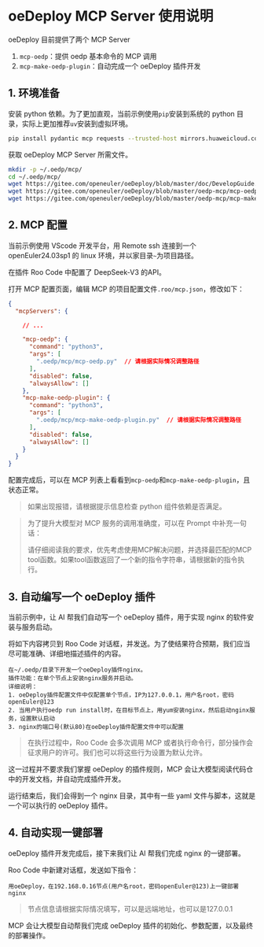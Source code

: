# oeDeploy MCP Server 使用说明

oeDeploy 目前提供了两个 MCP Server

1. `mcp-oedp`：提供 oedp 基本命令的 MCP 调用
2. `mcp-make-oedp-plugin`：自动完成一个 oeDeploy 插件开发

## 1. 环境准备

安装 python 依赖。为了更加直观，当前示例使用`pip`安装到系统的 python 目录，实际上更加推荐`uv`安装到虚拟环境。

````bash
pip install pydantic mcp requests --trusted-host mirrors.huaweicloud.com -i https://mirrors.huaweicloud.com/repository/pypi/simple
````

获取 oeDeploy MCP Server 所需文件。

```bash
mkdir -p ~/.oedp/mcp/
cd ~/.oedp/mcp/
wget https://gitee.com/openeuler/oeDeploy/blob/master/doc/DevelopGuide.md
wget https://gitee.com/openeuler/oeDeploy/blob/master/oedp-mcp/mcp-oedp.py
wget https://gitee.com/openeuler/oeDeploy/blob/master/oedp-mcp/mcp-make-oedp-plugin.py
```

## 2. MCP 配置

当前示例使用 VScode 开发平台，用 Remote ssh 连接到一个 openEuler24.03sp1 的 linux 环境，并以家目录`~`为项目路径。

在插件 Roo Code 中配置了 DeepSeek-V3 的API。

打开 MCP 配置页面，编辑 MCP 的项目配置文件`.roo/mcp.json`，修改如下：

````json
{
  "mcpServers": {

    // ...

    "mcp-oedp": {
      "command": "python3",
      "args": [
        ".oedp/mcp/mcp-oedp.py"  // 请根据实际情况调整路径
      ],
      "disabled": false,
      "alwaysAllow": []
    },
    "mcp-make-oedp-plugin": {
      "command": "python3",
      "args": [
        ".oedp/mcp/mcp-make-oedp-plugin.py"  // 请根据实际情况调整路径
      ],
      "disabled": false,
      "alwaysAllow": []
    }
  }
}
````

配置完成后，可以在 MCP 列表上看看到`mcp-oedp`和`mcp-make-oedp-plugin`，且状态正常。

> 如果出现报错，请根据提示信息检查 python 组件依赖是否满足。

> 为了提升大模型对 MCP 服务的调用准确度，可以在 Prompt 中补充一句话：
>
> 请仔细阅读我的要求，优先考虑使用MCP解决问题，并选择最匹配的MCP tool函数。如果tool函数返回了一个新的指令字符串，请根据新的指令执行。

## 3. 自动编写一个 oeDeploy 插件

当前示例中，让 AI 帮我们自动写一个 oeDeploy 插件，用于实现 nginx 的软件安装与服务启动。

将如下内容拷贝到 Roo Code 对话框，并发送。为了使结果符合预期，我们应当尽可能准确、详细地描述插件的内容。

````
在~/.oedp/目录下开发一个oeDeploy插件nginx。
插件功能：在单个节点上安装nginx服务并启动。
详细说明：
1. oeDeploy插件配置文件中仅配置单个节点，IP为127.0.0.1，用户名root，密码openEuler@123
2. 当用户执行oedp run install时，在目标节点上，用yum安装nginx，然后启动nginx服务，设置默认启动
3. nginx的端口号(默认80)在oeDeploy插件配置文件中可以配置
````

> 在执行过程中，Roo Code 会多次调用 MCP 或者执行命令行，部分操作会征求用户的许可。我们也可以将这些行为设置为默认允许。

这一过程并不要求我们掌握 oeDeploy 的插件规则，MCP 会让大模型阅读代码仓中的开发文档，并自动完成插件开发。

运行结束后，我们会得到一个 nginx 目录，其中有一些 yaml 文件与脚本，这就是一个可以执行的 oeDeploy 插件。

## 4. 自动实现一键部署

oeDeploy 插件开发完成后，接下来我们让 AI 帮我们完成 nginx 的一键部署。

Roo Code 中新建对话框，发送如下指令：

```
用oeDeploy，在192.168.0.16节点(用户名root，密码openEuler@123)上一键部署nginx
```

> 节点信息请根据实际情况填写，可以是远端地址，也可以是127.0.0.1

MCP 会让大模型自动帮我们完成 oeDeploy 插件的初始化、参数配置，以及最终的部署操作。
